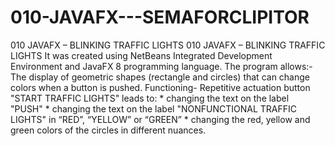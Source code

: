 # 010-JAVAFX---SEMAFORCLIPITOR
010 JAVAFX – BLINKING TRAFFIC LIGHTS
010 JAVAFX – BLINKING TRAFFIC LIGHTS
It was created using NetBeans Integrated Development Environment and JavaFX 8 programming language.
The program allows:- The display of geometric shapes (rectangle and circles) that can change colors when a button is pushed.
Functioning- Repetitive actuation button "START TRAFFIC LIGHTS" leads to: * changing the text on the label "PUSH" * changing the text on the label "NONFUNCTIONAL TRAFFIC LIGHTS" in “RED”, “YELLOW” or “GREEN” * changing the red, yellow and green colors of the circles in different nuances.
